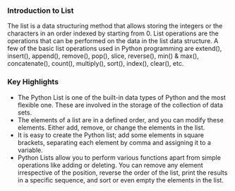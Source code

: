 ### Introduction to List

<p>The list is a data structuring method that allows storing the integers or the characters in an order indexed by starting from 0. List operations are the operations that can be performed on the data in the list data structure. A few of the basic list operations used in Python programming are extend(), insert(), append(), remove(), pop(), slice, reverse(), min() & max(), concatenate(), count(), multiply(), sort(), index(), clear(), etc.</p>

### Key Highlights

<ul>
<li>The Python List is one of the built-in data types of Python and the most flexible one. These are involved in the storage of the collection of data sets.</li>
<li>The elements of a list are in a defined order, and you can modify these elements. Either add, remove, or change the elements in the list.</li>
<li>It is easy to create the Python list; add some elements in square brackets, separating each element by comma and assigning it to a variable.</li>
<li>Python Lists allow you to perform various functions apart from simple operations like adding or deleting. You can remove any element irrespective of the position, reverse the order of the list, print the results in a specific sequence, and sort or even empty the elements in the list.</li>
</ul>
